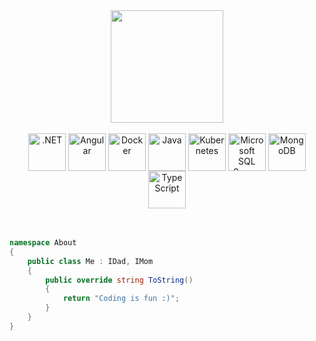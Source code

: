 <a href="https://github.com/voidotexe">
  <div align="center">
    <img height="180em" src="https://github-readme-stats.vercel.app/api/top-langs/?username=voidotexe&layout=compact&langs_count=7&theme=tokyonight"/>
  </div>
</a>
<br>
<div align="center">
  <img align="center" height="60" width="60" title=".NET" src="https://cdn.jsdelivr.net/gh/devicons/devicon/icons/dotnetcore/dotnetcore-original.svg"/>
  <img align="center" height="60" width="60" title="Angular" src="https://cdn.jsdelivr.net/gh/devicons/devicon/icons/angularjs/angularjs-original.svg" />
  <img align="center" height="60" width="60" title="Docker" src="https://cdn.jsdelivr.net/gh/devicons/devicon/icons/docker/docker-original.svg" />
  <img align="center" height="60" width="60" title="Java" src="https://cdn.jsdelivr.net/gh/devicons/devicon/icons/java/java-original.svg" />
  <img align="center" height="60" width="60" title="Kubernetes" src="https://cdn.jsdelivr.net/gh/devicons/devicon/icons/kubernetes/kubernetes-plain.svg" />
  <img align="center" height="60" width="60" title="Microsoft SQL Server" src="https://cdn.jsdelivr.net/gh/devicons/devicon/icons/microsoftsqlserver/microsoftsqlserver-plain.svg" />
  <img align="center" height="60" width="60" title="MongoDB" src="https://cdn.jsdelivr.net/gh/devicons/devicon/icons/mongodb/mongodb-original.svg" />
  <img align="center" height="60" width="60" title="TypeScript" src="https://cdn.jsdelivr.net/gh/devicons/devicon/icons/typescript/typescript-original.svg" />
</div>
<br/><br/>

```csharp
namespace About
{
    public class Me : IDad, IMom
    {
        public override string ToString()
        {
            return "Coding is fun :)";
        }
    }
}
```
